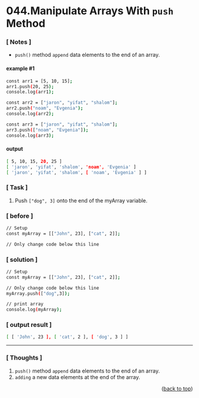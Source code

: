 <a name="topage"></a>

# 044.Manipulate Arrays With `push` Method

### [ Notes ]
  * `push()` method `append` data elements to the end of an array.

#### example #1

```sh
const arr1 = [5, 10, 15];
arr1.push(20, 25);
console.log(arr1);

const arr2 = ["jaron", "yifat", "shalom"];
arr2.push("noam", "Evgenia");
console.log(arr2);

const arr3 = ["jaron", "yifat", "shalom"];
arr3.push(["noam", "Evgenia"]);
console.log(arr3);
```

#### output
```sh
[ 5, 10, 15, 20, 25 ]
[ 'jaron', 'yifat', 'shalom', 'noam', 'Evgenia' ]
[ 'jaron', 'yifat', 'shalom', [ 'noam', 'Evgenia' ] ]
```

### [ Task ]
  1. Push `["dog", 3]` onto the end of the myArray variable.

### [ before ]
```sh
// Setup
const myArray = [["John", 23], ["cat", 2]];

// Only change code below this line
```

### [ solution ]

```sh
// Setup
const myArray = [["John", 23], ["cat", 2]];

// Only change code below this line
myArray.push(["dog",3]);

// print array
console.log(myArray);
```

### [ output result ]

```sh
[ [ 'John', 23 ], [ 'cat', 2 ], [ 'dog', 3 ] ]
```

-----

### [ Thoughts ]

  1. `push()` method `append` data elements to the end of an array.
  2. `adding` a new data elements at the end of the array.
  
 
<p align="right">(<a href="#topage">back to top</a>)</p>
<br/>
<br/>
